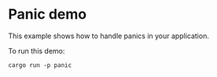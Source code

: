 # Panic demo

This example shows how to handle panics in your application.

To run this demo:

```shell
cargo run -p panic
```

